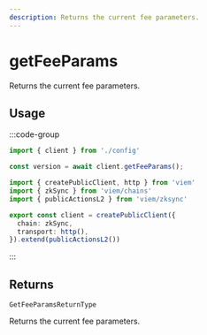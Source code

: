 ```yaml
---
description: Returns the current fee parameters.
---
```


# getFeeParams

Returns the current fee parameters.

## Usage

:::code-group

```ts [example.ts]
import { client } from './config'

const version = await client.getFeeParams();
```

```ts [config.ts]
import { createPublicClient, http } from 'viem'
import { zkSync } from 'viem/chains'
import { publicActionsL2 } from 'viem/zksync'

export const client = createPublicClient({
  chain: zkSync,
  transport: http(),
}).extend(publicActionsL2())
```

:::

## Returns

`GetFeeParamsReturnType`

Returns the current fee parameters.